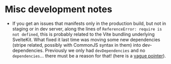 # Misc development notes

- If you get an issues that manifests only in the production build, but not in staging or in dev server, along the lines of `ReferenceError: require is not defined`, this is probably related to the Vite bundling underlying SvelteKit. What fixed it last time was moving some new dependencies (stripe related, possibly with CommonJS syntax in them) into dev-dependencies. Previously we only had `devDependencies` and no `dependencies`... there must be a reason for that! (here is a [vague pointer](https://github.com/vitejs/vite/discussions/1803#discussion-2313924)).
